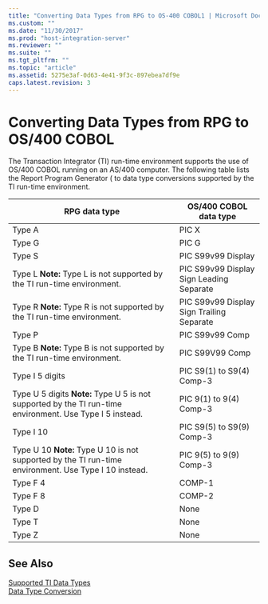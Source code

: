 ```yaml
---
title: "Converting Data Types from RPG to OS-400 COBOL1 | Microsoft Docs"
ms.custom: ""
ms.date: "11/30/2017"
ms.prod: "host-integration-server"
ms.reviewer: ""
ms.suite: ""
ms.tgt_pltfrm: ""
ms.topic: "article"
ms.assetid: 5275e3af-0d63-4e41-9f3c-897ebea7df9e
caps.latest.revision: 3
---
```

# Converting Data Types from RPG to OS/400 COBOL
The Transaction Integrator (TI) run-time environment supports the use of OS/400 COBOL running on an AS/400 computer. The following table lists the Report Program Generator ( to  data type conversions supported by the TI run-time environment.  
  
|RPG data type|OS/400 COBOL data type|  
|-------------------|-----------------------------|  
|Type A|PIC X|  
|Type G|PIC G|  
|Type S|PIC S99v99 Display|  
|Type L **Note:**  Type L is not supported by the TI run-time environment.|PIC S99v99 Display Sign Leading Separate|  
|Type R **Note:**  Type R is not supported by the TI run-time environment.|PIC S99v99 Display Sign Trailing Separate|  
|Type P|PIC S99v99 Comp|  
|Type B **Note:**  Type B is not supported by the TI run-time environment.|PIC S99V99 Comp|  
|Type I 5 digits|PIC S9(1) to S9(4) Comp-3|  
|Type U 5 digits **Note:**  Type U 5 is not supported by the TI run-time environment. Use Type I 5 instead.|PIC 9(1) to 9(4) Comp-3|  
|Type I 10|PIC S9(5) to S9(9) Comp-3|  
|Type U 10 **Note:**  Type U 10 is not supported by the TI run-time environment. Use Type I 10 instead.|PIC 9(5) to 9(9) Comp-3|  
|Type F 4|COMP-1|  
|Type F 8|COMP-2|  
|Type D|None|  
|Type T|None|  
|Type Z|None|  
  
## See Also  
 [Supported TI Data Types](../HIS2010/supported-ti-data-types1.md)   
 [Data Type Conversion](../HIS2010/data-type-conversion2.md)